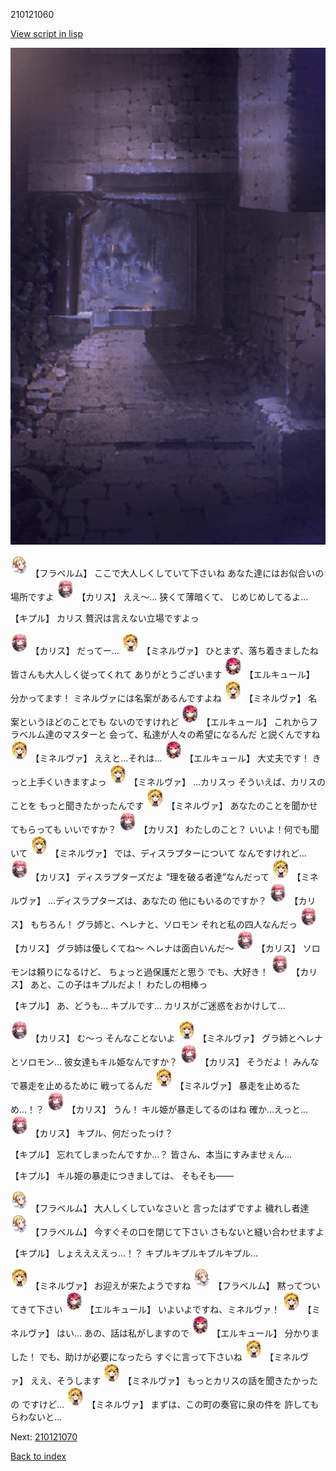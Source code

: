 210121060

[View script in lisp](../scripts/210121060.txt)

![006_jail.png](../images/backgrounds/006_jail.png)

<img src="../images/units/501611.png" alt="501611.png" height="34"/>
【フラベルム】
ここで大人しくしていて下さいね
あなた達にはお似合いの場所ですよ

<img src="../images/units/5602511.png" alt="5602511.png" height="34"/>
【カリス】
ええ～…
狭くて薄暗くて、
じめじめしてるよ…

【キプル】
カリス
贅沢は言えない立場ですよっ

<img src="../images/units/5602511.png" alt="5602511.png" height="34"/>
【カリス】
だってー…

<img src="../images/units/5302521.png" alt="5302521.png" height="34"/>
【ミネルヴァ】
ひとまず、落ち着きましたね
皆さんも大人しく従ってくれて
ありがとうございます

<img src="../images/units/5202521.png" alt="5202521.png" height="34"/>
【エルキュール】
分かってます！
ミネルヴァには名案があるんですよね

<img src="../images/units/5302521.png" alt="5302521.png" height="34"/>
【ミネルヴァ】
名案というほどのことでも
ないのですけれど

<img src="../images/units/5202521.png" alt="5202521.png" height="34"/>
【エルキュール】
これからフラベルム達のマスターと
会って、私達が人々の希望になるんだ
と説くんですね

<img src="../images/units/5302521.png" alt="5302521.png" height="34"/>
【ミネルヴァ】
ええと…それは…

<img src="../images/units/5202521.png" alt="5202521.png" height="34"/>
【エルキュール】
大丈夫です！
きっと上手くいきますよっ

<img src="../images/units/5302521.png" alt="5302521.png" height="34"/>
【ミネルヴァ】
…カリスっ
そういえば、カリスのことを
もっと聞きたかったんです

<img src="../images/units/5302521.png" alt="5302521.png" height="34"/>
【ミネルヴァ】
あなたのことを聞かせてもらっても
いいですか？

<img src="../images/units/5602511.png" alt="5602511.png" height="34"/>
【カリス】
わたしのこと？
いいよ！何でも聞いて

<img src="../images/units/5302521.png" alt="5302521.png" height="34"/>
【ミネルヴァ】
では、ディスラプターについて
なんですけれど…

<img src="../images/units/5602511.png" alt="5602511.png" height="34"/>
【カリス】
ディスラプターズだよ
“理を破る者達”なんだって

<img src="../images/units/5302521.png" alt="5302521.png" height="34"/>
【ミネルヴァ】
…ディスラプターズは、あなたの
他にもいるのですか？

<img src="../images/units/5602511.png" alt="5602511.png" height="34"/>
【カリス】
もちろん！
グラ姉と、ヘレナと、ソロモン
それと私の四人なんだっ

<img src="../images/units/5602511.png" alt="5602511.png" height="34"/>
【カリス】
グラ姉は優しくてね～
ヘレナは面白いんだ～

<img src="../images/units/5602511.png" alt="5602511.png" height="34"/>
【カリス】
ソロモンは頼りになるけど、
ちょっと過保護だと思う
でも、大好き！

<img src="../images/units/5602511.png" alt="5602511.png" height="34"/>
【カリス】
あと、この子はキプルだよ！
わたしの相棒っ

【キプル】
あ、どうも…
キプルです…
カリスがご迷惑をおかけして…

<img src="../images/units/5602511.png" alt="5602511.png" height="34"/>
【カリス】
む～っ
そんなことないよ

<img src="../images/units/5302521.png" alt="5302521.png" height="34"/>
【ミネルヴァ】
グラ姉とヘレナとソロモン…
彼女達もキル姫なんですか？

<img src="../images/units/5602511.png" alt="5602511.png" height="34"/>
【カリス】
そうだよ！
みんなで暴走を止めるために
戦ってるんだ

<img src="../images/units/5302521.png" alt="5302521.png" height="34"/>
【ミネルヴァ】
暴走を止めるため…！？

<img src="../images/units/5602511.png" alt="5602511.png" height="34"/>
【カリス】
うん！
キル姫が暴走してるのはね
確か…えっと…

<img src="../images/units/5602511.png" alt="5602511.png" height="34"/>
【カリス】
キプル、何だったっけ？

【キプル】
忘れてしまったんですか…？
皆さん、本当にすみませぇん…

【キプル】
キル姫の暴走につきましては、
そもそも――

<img src="../images/units/501611.png" alt="501611.png" height="34"/>
【フラベルム】
大人しくしていなさいと
言ったはずですよ
穢れし者達

<img src="../images/units/501611.png" alt="501611.png" height="34"/>
【フラベルム】
今すぐその口を閉じて下さい
さもないと縫い合わせますよ

【キプル】
しょええええっ…！？
キプルキプルキプルキプル…

<img src="../images/units/5302521.png" alt="5302521.png" height="34"/>
【ミネルヴァ】
お迎えが来たようですね

<img src="../images/units/501611.png" alt="501611.png" height="34"/>
【フラベルム】
黙ってついてきて下さい

<img src="../images/units/5202521.png" alt="5202521.png" height="34"/>
【エルキュール】
いよいよですね、ミネルヴァ！

<img src="../images/units/5302521.png" alt="5302521.png" height="34"/>
【ミネルヴァ】
はい…
あの、話は私がしますので

<img src="../images/units/5202521.png" alt="5202521.png" height="34"/>
【エルキュール】
分かりました！
でも、助けが必要になったら
すぐに言って下さいね

<img src="../images/units/5302521.png" alt="5302521.png" height="34"/>
【ミネルヴァ】
ええ、そうします

<img src="../images/units/5302521.png" alt="5302521.png" height="34"/>
【ミネルヴァ】
もっとカリスの話を聞きたかったの
ですけど…

<img src="../images/units/5302521.png" alt="5302521.png" height="34"/>
【ミネルヴァ】
まずは、この町の奏官に泉の件を
許してもらわないと…

Next: [210121070](210121070.md)

[Back to index](index.md)
